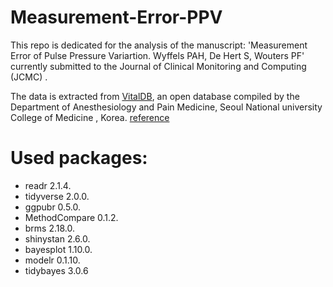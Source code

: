 # Measurement-Error-PPV


This repo is dedicated for the analysis of the manuscript: 'Measurement Error of Pulse Pressure Variartion. Wyffels PAH, De Hert S, Wouters PF' currently submitted to the Journal of Clinical Monitoring and Computing (JCMC) .

The data is extracted from [VitalDB](https://vitaldb.net), an open database compiled by the Department of Anesthesiology and Pain Medicine, Seoul National university College of Medicine , Korea.  [reference](https://www.bjanaesthesia.org.uk/article/S0007-0912(21)00175-6/fulltext)


# Used packages:
- readr 2.1.4.  
- tidyverse 2.0.0.  
- ggpubr 0.5.0. 
- MethodCompare 0.1.2. 
- brms 2.18.0. 
- shinystan 2.6.0. 
- bayesplot 1.10.0. 
- modelr 0.1.10. 
- tidybayes 3.0.6
